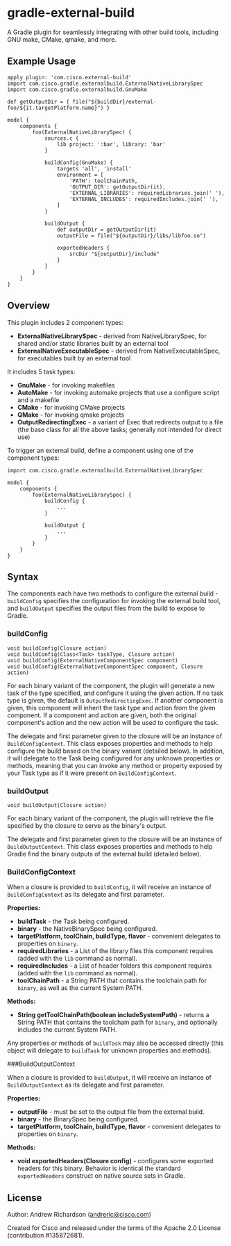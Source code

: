 # gradle-external-build

A Gradle plugin for seamlessly integrating with other build tools, including GNU make, CMake, qmake, and more.

## Example Usage

    apply plugin: 'com.cisco.external-build'
    import com.cisco.gradle.externalbuild.ExternalNativeLibrarySpec
    import com.cisco.gradle.externalbuild.GnuMake

    def getOutputDir = { file("${buildDir}/external-foo/${it.targetPlatform.name}") }

    model {
        components {
            foo(ExternalNativeLibrarySpec) {
                sources.c {
                    lib project: ':bar', library: 'bar'
                }
                
                buildConfig(GnuMake) {
                    targets 'all', 'install'
                    environment = [
                        'PATH': toolChainPath,
                        'OUTPUT_DIR': getOutputDir(it),
                        'EXTERNAL_LIBRARIES': requiredLibraries.join(' '),
                        'EXTERNAL_INCLUDES': requiredIncludes.join(' '),
                    ]
                }

                buildOutput {
                    def outputDir = getOutputDir(it)
                    outputFile = file("${outputDir}/libs/libfoo.so")

                    exportedHeaders {
                        srcDir "${outputDir}/include"
                    }
                }
            }
        }
    }
    
## Overview

This plugin includes 2 component types:

* **ExternalNativeLibrarySpec** - derived from NativeLibrarySpec, for shared and/or static libraries built by an external tool
* **ExternalNativeExecutableSpec** - derived from NativeExecutableSpec, for executables built by an external tool

It includes 5 task types:

* **GnuMake** - for invoking makefiles
* **AutoMake** - for invoking automake projects that use a configure script and a makefile
* **CMake** - for invoking CMake projects
* **QMake** - for invoking qmake projects
* **OutputRedirectingExec** - a variant of Exec that redirects output to a file (the base class for all the above tasks; generally not intended for direct use)

To trigger an external build, define a component using one of the component types:

    import com.cisco.gradle.externalbuild.ExternalNativeLibrarySpec

    model {
        components {
            foo(ExternalNativeLibrarySpec) {
                buildConfig {
                    ...
                }

                buildOutput {
                    ...
                }
            }
        }
    }

## Syntax

The components each have two methods to configure the external build - `buildConfig`
specifies the configuration for invoking the external build tool, and `buildOutput`
specifies the output files from the build to expose to Gradle.

### buildConfig

    void buildConfig(Closure action)
    void buildConfig(Class<Task> taskType, Closure action)
    void buildConfig(ExternalNativeComponentSpec component)
    void buildConfig(ExternalNativeComponentSpec component, Closure action)

For each binary variant of the component, the plugin will generate a new task of the
type specified, and configure it using the given action. If no task type is given, the
default is `OutputRedirectingExec`. If another component is given, this component will
inherit the task type and action from the given component. If a component and action are
given, both the original component's action and the new action will be used to configure
the task.

The delegate and first parameter given to the closure will be an instance of
`BuildConfigContext`. This class exposes properties and methods to help configure the
build based on the binary variant (detailed below). In addition, it will delegate to the
Task being configured for any unknown properties or methods, meaning that you can invoke
any method or property exposed by your Task type as if it were present on
`BuildConfigContext`.

### buildOutput

    void buildOutput(Closure action)

For each binary variant of the component, the plugin will retrieve the file specified by
the closure to serve as the binary's output.

The delegate and first parameter given to the closure will be an instance of
`BuildOutputContext`. This class exposes properties and methods to help Gradle find
the binary outputs of the external build (detailed below).

### BuildConfigContext

When a closure is provided to `buildConfig`, it will receive an instance of
`BuildConfigContext` as its delegate and first parameter.

**Properties:**
* **buildTask** - the Task being configured.
* **binary** - the NativeBinarySpec being configured.
* **targetPlatform, toolChain, buildType, flavor** - convenient delegates to properties
on `binary`.
* **requiredLibraries** - a List of the library files this component requires
(added with the `lib` command as normal).
* **requiredIncludes** - a List of header folders this component requires
(added with the `lib` command as normal).
* **toolChainPath** - a String PATH that contains the toolchain path for `binary`, as well as the
current System PATH.

**Methods:**
* **String getToolChainPath(boolean includeSystemPath)** - returns a String PATH that contains the toolchain
path for `binary`, and optionally includes the current System PATH.

Any properties or methods of `buildTask` may also be accessed directly (this object will delegate
to `buildTask` for unknown properties and methods).

###BuildOutputContext

When a closure is provided to `buildOutput`, it will receive an instance of
`BuildOutputContext` as its delegate and first parameter.

**Properties:**
* **outputFile** - must be set to the output file from the external build.
* **binary** - the BinarySpec being configured.
* **targetPlatform, toolChain, buildType, flavor** - convenient delegates to properties
on `binary`.

**Methods:**
* **void exportedHeaders(Closure config)** - configures some exported headers for this binary. Behavior
is identical the standard `exportedHeaders` construct on native source sets in Gradle.

## License

Author: Andrew Richardson (andreric@cisco.com)

Created for Cisco and released under the terms of the Apache 2.0 License (contribution #135872681).